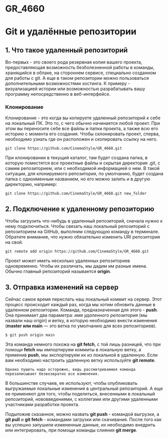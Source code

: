 # GR_4660

# Git и удалённые репозитории

## 1. Что такое удаленный репозиторий

Во-первых - это своего рода резервная копия вашего проекта, предоставляющая возможность безболезненной работы в команды, хранящийся в облаке, на стороннем сервисе, специально созданном для работы с git. А еще в таком репозитории можно пользоваться дополнительными возможностями хостинга. К примеру - визуализацией истории или возможностью разрабатывать вашу программу непосредственно в веб-интерфейсе.

### Клонирование

Клонирование - это когда вы копируете удаленный репозиторий к себе на локальный ПК. Это то, с чего обычно начинается любой проект. При этом вы переносите себе все файлы и папки проекта, а также всю его историю с момента его создания. Чтобы склонировать проект, сперва, необходимо узнать где он расположен и скопировать ссылку на него. 

    git clone https://github.com/CinemaStyle/GR_4660.git

При клонировании в текущий каталог, там будет создана папка, в которую поместятся все проектные файлы и скрытая директория .git, с самим репозиторием, или с необходимой информацией о нем. В такой ситуации, для клонируемого репозитория, по умолчанию, будет создана папка с одноименным названием, но его можно залить и в другую директорию, например:

    git clone https://github.com/CinemaStyle/GR_4660.git new_folder

## 2. Подключение к удаленному репозиторию

Чтобы загрузить что-нибудь в удаленный репозиторий, сначала нужно к нему подключиться.
Чтобы связать наш локальный репозиторий с репозиторием на GitHub, выполним следующую команду в терминале. Обратите внимание, что нужно обязательно изменить URI репозитория на свой.

    git remote add origin https://github.com/CinemaStyle/GR_4660.git

Проект может иметь несколько удаленных репозиториев одновременно. Чтобы их различать, мы дадим им разные имена. Обычно главный репозиторий называется **origin**.

## 3. Отправка изменений на сервер

Сейчас самое время переслать наш локальный коммит на сервер. Этот процесс происходит каждый раз, когда мы хотим обновить данные в удаленном репозитории.
Команда, предназначенная для этого - **push**. Она принимает два параметра: *имя удаленного репозитория* (мы назвали наш origin) и ветку, в которую необходимо внести изменения (**master или main** — это ветка по умолчанию для всех репозиториев).

    $ git push origin main

Эта команда немного похожа на **git fetch**, с той лишь разницей, что при помощи **fetch** мы импортируем коммиты в локальную ветку, а применив **push**, мы экспортируем их из локальной в удаленную. Если вам необходимо настроить удаленную ветку используйте **git remote**. 

    Однако пушить надо осторожно, ведь рассматриваемая команда перезаписывает безвозвратно все изменения. 

В большинстве случаев, ее используют, чтобы опубликовать выгружаемые локальные изменения в центральный репозиторий. А еще ее применяют для того, чтобы поделиться, внесенными в локальный репозиторий, нововведениями, с коллегами или другими удаленными участниками разработки проекта. 

Подытожив сказанное, можно назвать **git push** - командой выгрузки, а **git pull** и **git fetch** - командами загрузки или скачивания. После того как вы успешно запушили измененные данные, их необходимо внедрить или интегрировать, при помощи команды слияния **git merge**.







